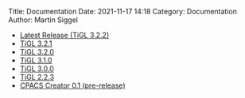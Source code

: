 Title: Documentation
Date: 2021-11-17 14:18
Category: Documentation
Author: Martin Siggel

 - [Latest Release (TiGL 3.2.2)](../doc/latest/index.html)
 - [TiGL 3.2.1](../doc/3.2.1/index.html)
 - [TiGL 3.2.0](../doc/3.2.0/index.html)
 - [TiGL 3.1.0](../doc/3.1.0/index.html)
 - [TiGL 3.0.0](../doc/3.0.0/index.html)
 - [TiGL 2.2.3](../doc/2.2.3/index.html)
 - [CPACS Creator 0.1 (pre-release)](../doc/cpacscreator-0.1/index.html)
